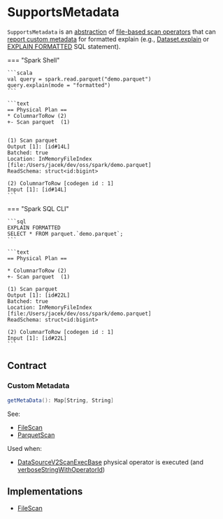 # SupportsMetadata

`SupportsMetadata` is an [abstraction](#contract) of [file-based scan operators](#implementations) that can [report custom metadata](#getMetaData) for formatted explain (e.g., [Dataset.explain](../Dataset.md#explain) or [EXPLAIN FORMATTED](../logical-operators/ExplainCommand.md) SQL statement).

=== "Spark Shell"

    ```scala
    val query = spark.read.parquet("demo.parquet")
    query.explain(mode = "formatted")
    ```

    ```text
    == Physical Plan ==
    * ColumnarToRow (2)
    +- Scan parquet  (1)


    (1) Scan parquet
    Output [1]: [id#14L]
    Batched: true
    Location: InMemoryFileIndex [file:/Users/jacek/dev/oss/spark/demo.parquet]
    ReadSchema: struct<id:bigint>

    (2) ColumnarToRow [codegen id : 1]
    Input [1]: [id#14L]
    ```

=== "Spark SQL CLI"

    ```sql
    EXPLAIN FORMATTED
    SELECT * FROM parquet.`demo.parquet`;
    ```

    ```text
    == Physical Plan ==

    * ColumnarToRow (2)
    +- Scan parquet  (1)

    (1) Scan parquet
    Output [1]: [id#22L]
    Batched: true
    Location: InMemoryFileIndex [file:/Users/jacek/dev/oss/spark/demo.parquet]
    ReadSchema: struct<id:bigint>

    (2) ColumnarToRow [codegen id : 1]
    Input [1]: [id#22L]
    ```

## Contract

### <span id="getMetaData"> Custom Metadata

```scala
getMetaData(): Map[String, String]
```

See:

* [FileScan](../connectors/FileScan.md#getMetaData)
* [ParquetScan](../parquet/ParquetScan.md#getMetaData)

Used when:

* [DataSourceV2ScanExecBase](../physical-operators/DataSourceV2ScanExecBase.md) physical operator is executed (and [verboseStringWithOperatorId](../physical-operators/DataSourceV2ScanExecBase.md#verboseStringWithOperatorId))

## Implementations

* [FileScan](../connectors/FileScan.md)

